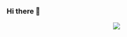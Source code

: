 ### Hi there 👋

<p align="center">
<img src="https://github.com/insaneazka/insaneazka/blob/95f987aee5c5231f2e2bec76249a0d4b3d472396/insaneazka.jpg"/>
</p>

<!--
**insaneazka/insaneazka** is a ✨ _special_ ✨ repository because its `README.md` (this file) appears on your GitHub profile.

Here are some ideas to get you started:

- 🔭 I’m currently working on ...
- 🌱 I’m currently learning ...
- 👯 I’m looking to collaborate on ...
- 🤔 I’m looking for help with ...
- 💬 Ask me about ...
- 📫 How to reach me: ...
- 😄 Pronouns: ...
- ⚡ Fun fact: ...
-->

